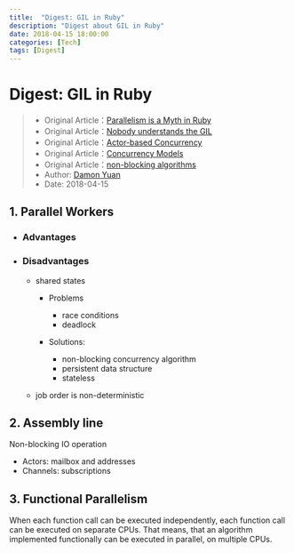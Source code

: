 ```yaml
---
title:  "Digest: GIL in Ruby"
description: "Digest about GIL in Ruby"
date: 2018-04-15 18:00:00
categories: [Tech]
tags: [Digest]
---
```


# Digest: GIL in Ruby

> * Original Article：[Parallelism is a Myth in Ruby](https://www.igvita.com/2008/11/13/concurrency-is-a-myth-in-ruby/)
> * Original Article：[Nobody understands the GIL](https://www.jstorimer.com/blogs/workingwithcode/8085491-nobody-understands-the-gil)
> * Original Article：[Actor-based Concurrency](http://berb.github.io/diploma-thesis/original/054_actors.html#02)
> * Original Article：[Concurrency Models](http://tutorials.jenkov.com/java-concurrency/concurrency-models.html#functional-parallelism)
> * Original Article：[non-blocking algorithms](http://tutorials.jenkov.com/java-concurrency/non-blocking-algorithms.html)
> * Author: [Damon Yuan](https://www.damonyuan.com)
> * Date: 2018-04-15

## 1. Parallel Workers

  * ### Advantages

  * ### Disadvantages

    -  shared states

       * Problems

         - race conditions
         - deadlock

       * Solutions:

         - non-blocking concurrency algorithm
         - persistent data structure
         - stateless

    - job order is non-deterministic

## 2. Assembly line

  Non-blocking IO operation

  - Actors: mailbox and addresses
  - Channels: subscriptions

## 3. Functional Parallelism

  When each function call can be executed independently, each function call can be executed on separate CPUs. That means, that an algorithm implemented functionally can be executed in parallel, on multiple CPUs.
